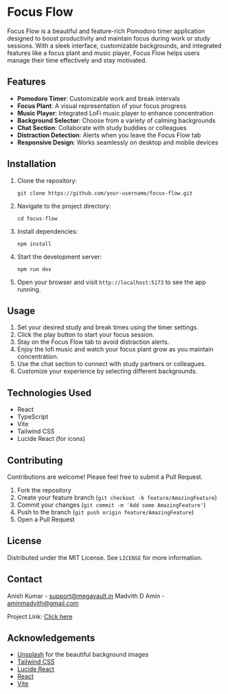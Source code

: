 # Focus Flow  



Focus Flow is a beautiful and feature-rich Pomodoro timer application designed to boost productivity and maintain focus during work or study sessions. With a sleek interface, customizable backgrounds, and integrated features like a focus plant and music player, Focus Flow helps users manage their time effectively and stay motivated.

## Features

- **Pomodoro Timer**: Customizable work and break intervals
- **Focus Plant**: A visual representation of your focus progress
- **Music Player**: Integrated LoFi music player to enhance concentration
- **Background Selector**: Choose from a variety of calming backgrounds
- **Chat Section**: Collaborate with study buddies or colleagues
- **Distraction Detection**: Alerts when you leave the Focus Flow tab
- **Responsive Design**: Works seamlessly on desktop and mobile devices




## Installation

1. Clone the repository:
   ```
   git clone https://github.com/your-username/focus-flow.git
   ```

2. Navigate to the project directory:
   ```
   cd focus-flow
   ```

3. Install dependencies:
   ```
   npm install
   ```

4. Start the development server:
   ```
   npm run dev
   ```

5. Open your browser and visit `http://localhost:5173` to see the app running.

## Usage

1. Set your desired study and break times using the timer settings.
2. Click the play button to start your focus session.
3. Stay on the Focus Flow tab to avoid distraction alerts.
4. Enjoy the lofi music and watch your focus plant grow as you maintain concentration.
5. Use the chat section to connect with study partners or colleagues.
6. Customize your experience by selecting different backgrounds.

## Technologies Used

- React
- TypeScript
- Vite
- Tailwind CSS
- Lucide React (for icons)

## Contributing

Contributions are welcome! Please feel free to submit a Pull Request.

1. Fork the repository
2. Create your feature branch (`git checkout -b feature/AmazingFeature`)
3. Commit your changes (`git commit -m 'Add some AmazingFeature'`)
4. Push to the branch (`git push origin feature/AmazingFeature`)
5. Open a Pull Request

## License

Distributed under the MIT License. See `LICENSE` for more information.

## Contact

Anish Kumar  -  support@megavault.in
Madvith D Amin - aminmadvith@gmail.com

Project Link: [Click here ](https://focus-flow-2-0.vercel.app/)

## Acknowledgements

- [Unsplash](https://unsplash.com) for the beautiful background images
- [Tailwind CSS](https://tailwindcss.com)
- [Lucide React](https://lucide.dev)
- [React](https://reactjs.org)
- [Vite](https://vitejs.dev)
